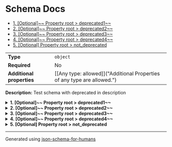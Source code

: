# Schema Docs

- [1. [Optional]~~ Property root > deprecated1~~](#deprecated1)
- [2. [Optional]~~ Property root > deprecated2~~](#deprecated2)
- [3. [Optional]~~ Property root > deprecated3~~](#deprecated3)
- [4. [Optional]~~ Property root > deprecated4~~](#deprecated4)
- [5. [Optional] Property root > not_deprecated](#not_deprecated)

|                           |                                                                         |
| ------------------------- | ----------------------------------------------------------------------- |
| **Type**                  | `object`                                                                |
| **Required**              | No                                                                      |
| **Additional properties** | [[Any type: allowed]]("Additional Properties of any type are allowed.") |

**Description:** Test schema with deprecated in description

<details>
<summary>
<strong> <a name="deprecated1"></a>1. [Optional]~~ Property root > deprecated1~~</strong>  

</summary>
<blockquote>

|                           |                                                                         |
| ------------------------- | ----------------------------------------------------------------------- |
| **Type**                  | `object`                                                                |
| **Required**              | No                                                                      |
| **Deprecated**            | [Deprecated]                                                            |
| **Additional properties** | [[Any type: allowed]]("Additional Properties of any type are allowed.") |

**Description:** [Deprecated]

</blockquote>
</details>

<details>
<summary>
<strong> <a name="deprecated2"></a>2. [Optional]~~ Property root > deprecated2~~</strong>  

</summary>
<blockquote>

|                           |                                                                         |
| ------------------------- | ----------------------------------------------------------------------- |
| **Type**                  | `object`                                                                |
| **Required**              | No                                                                      |
| **Deprecated**            | [Deprecated]                                                            |
| **Additional properties** | [[Any type: allowed]]("Additional Properties of any type are allowed.") |

**Description:** [Deprecated - Use `not_deprecated` instead]

</blockquote>
</details>

<details>
<summary>
<strong> <a name="deprecated3"></a>3. [Optional]~~ Property root > deprecated3~~</strong>  

</summary>
<blockquote>

|                           |                                                                         |
| ------------------------- | ----------------------------------------------------------------------- |
| **Type**                  | `object`                                                                |
| **Required**              | No                                                                      |
| **Deprecated**            | [Deprecated]                                                            |
| **Additional properties** | [[Any type: allowed]]("Additional Properties of any type are allowed.") |

**Description:** This is [Deprecated]

</blockquote>
</details>

<details>
<summary>
<strong> <a name="deprecated4"></a>4. [Optional]~~ Property root > deprecated4~~</strong>  

</summary>
<blockquote>

|                           |                                                                         |
| ------------------------- | ----------------------------------------------------------------------- |
| **Type**                  | `object`                                                                |
| **Required**              | No                                                                      |
| **Deprecated**            | [Deprecated]                                                            |
| **Additional properties** | [[Any type: allowed]]("Additional Properties of any type are allowed.") |

**Description:** This is [Deprecated - Use `not_deprecated` instead]

</blockquote>
</details>

<details>
<summary>
<strong> <a name="not_deprecated"></a>5. [Optional] Property root > not_deprecated</strong>  

</summary>
<blockquote>

|              |          |
| ------------ | -------- |
| **Type**     | `string` |
| **Required** | No       |

</blockquote>
</details>

----------------------------------------------------------------------------------------------------------------------------
Generated using [json-schema-for-humans](https://github.com/coveooss/json-schema-for-humans)